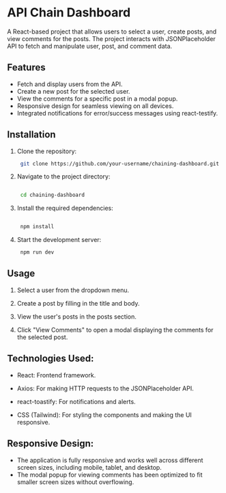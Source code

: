 # API Chain Dashboard

   A React-based project that allows users to select a user, create posts, and view comments for the posts. The project interacts with JSONPlaceholder API to fetch and manipulate user, post, and comment data.

## Features
  - Fetch and display users from the API.
  - Create a new post for the selected user.
  - View the comments for a specific post in a modal popup.
  - Responsive design for seamless viewing on all devices.
  - Integrated notifications for error/success messages using react-testify.

## Installation
  1. Clone the repository:
     ```bash
      git clone https://github.com/your-username/chaining-dashboard.git

     
  2. Navigate to the project directory:
     
      ```bash
      
       cd chaining-dashboard

  3. Install the required dependencies:

     ```bash

      npm install

  4. Start the development server:

     ```bash
      npm run dev


## Usage

  1. Select a user from the dropdown menu.

  2. Create a post by filling in the title and body.

  3. View the user's posts in the posts section.

  4. Click "View Comments" to open a modal displaying the comments for the selected post.

## Technologies Used:

   - React: Frontend framework.
    
   - Axios: For making HTTP requests to the JSONPlaceholder API.
    
   - react-toastify: For notifications and alerts.
    
   - CSS (Tailwind): For styling the components and making the UI responsive.
     
## Responsive Design:
  - The application is fully responsive and works well across different screen sizes, including mobile, tablet, and desktop.
  - The modal popup for viewing comments has been optimized to fit smaller screen sizes without overflowing.

    

     
